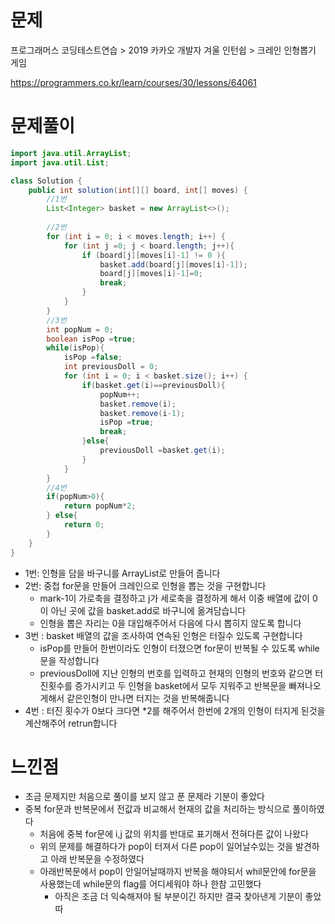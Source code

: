 # 문제

프로그래머스 코딩테스트연습 > 2019 카카오 개발자 겨울 인턴쉽 > 크레인 인형뽑기 게임

https://programmers.co.kr/learn/courses/30/lessons/64061

# 문제풀이

```java
import java.util.ArrayList;
import java.util.List;

class Solution {
    public int solution(int[][] board, int[] moves) {
		//1번
        List<Integer> basket = new ArrayList<>();
        
		//2번
        for (int i = 0; i < moves.length; i++) {
            for (int j =0; j < board.length; j++){
                if (board[j][moves[i]-1] != 0 ){
                    basket.add(board[j][moves[i]-1]);
                    board[j][moves[i]-1]=0;
                    break;
                }
            }
        }
		//3번
        int popNum = 0;
        boolean isPop =true;
        while(isPop){
            isPop =false;
            int previousDoll = 0;
            for (int i = 0; i < basket.size(); i++) {
                if(basket.get(i)==previousDoll){
                    popNum++;
                    basket.remove(i);
                    basket.remove(i-1);
                    isPop =true;
                    break;
                }else{
                    previousDoll =basket.get(i);
                }
            }
        }
		//4번
        if(popNum>0){
            return popNum*2;
        } else{
            return 0;
        }
    }
}
```



- 1번: 인형을 담을 바구니를 ArrayList로 만들어 줍니다
- 2번: 중첩 for문을 만들어 크레인으로 인형을 뽑는 것을 구현합니다
  - mark-1이 가로축을 결정하고 j가 세로축을 결정하게 해서 이중 배열에 값이 0이 아닌 곳에 값을 basket.add로 바구니에 옮겨담습니다
  - 인형을 뽑은 자리는 0을 대입해주어서 다음에 다시 뽑히지 않도록 합니다
- 3번 :  basket 배열의 값을 조사하여 연속된 인형은 터질수 있도록 구현합니다
  - isPop를 만들어 한번이라도 인형이 터졌으면 for문이 반복될 수 있도록 while문을 작성합니다
  - previousDoll에 지난 인형의 번호를 입력하고 현재의 인형의 번호와 같으면 터진횟수를 증가시키고 두 인형을 basket에서 모두 지워주고 반복문을 빠져나오게해서 같은인형이 만나면 터지는 것을 반복해줍니다
- 4번 : 터진 횟수가 0보다 크다면 *2를 해주어서 한번에 2개의 인형이 터지게 된것을 계산해주어 retrun합니다

# 느낀점

- 초금 문제지만 처음으로 풀이를 보지 않고 푼 문제라 기분이 좋았다
- 중복 for문과 반복문에서 전값과 비교해서 현재의 값을 처리하는 방식으로 풀이하였다
  - 처음에 중복 for문에 i,j 값의 위치를 반대로 표기해서 전혀다른 값이 나왔다
  - 위의 문제를 해결하다가 pop이 터져서 다른 pop이 일어날수있는 것을 발견하고 아래 반복문을 수정하였다
  - 아래반복문에서 pop이 안일어날때까지 반복을 해야되서 whil문안에 for문을 사용했는데 while문의 flag를 어디세워야 하나 한참 고민했다
    - 아직은 조금 더 익숙해져야 될 부분이긴 하지만 결국 찾아낸게 기분이 좋았따